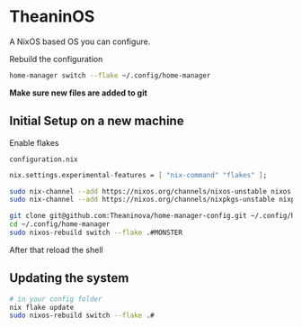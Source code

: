 # TheaninOS

A NixOS based OS you can configure.

Rebuild the configuration

```sh
home-manager switch --flake ~/.config/home-manager
```

**Make sure new files are added to git**

## Initial Setup on a new machine

Enable flakes

`configuration.nix`

```nix
nix.settings.experimental-features = [ "nix-command" "flakes" ];
```

```sh
sudo nix-channel --add https://nixos.org/channels/nixos-unstable nixos
sudo nix-channel --add https://nixos.org/channels/nixpkgs-unstable nixpkgs

git clone git@github.com:Theaninova/home-manager-config.git ~/.config/home-manager
cd ~/.config/home-manager
sudo nixos-rebuild switch --flake .#MONSTER
```

After that reload the shell

## Updating the system

```sh
# in your config folder
nix flake update
sudo nixos-rebuild switch --flake .#
```
